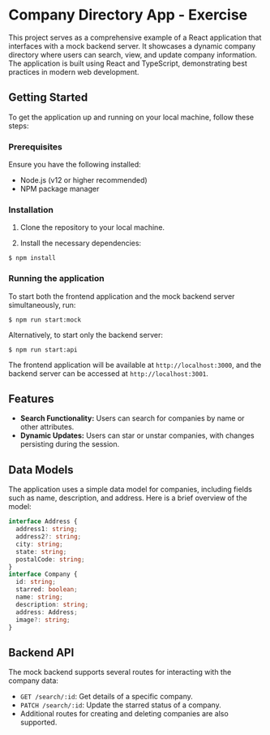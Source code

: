 # Company Directory App - Exercise

This project serves as a comprehensive example of a React application that interfaces with a mock backend server. It showcases a dynamic company directory where users can search, view, and update company information. The application is built using React and TypeScript, demonstrating best practices in modern web development.

## Getting Started

To get the application up and running on your local machine, follow these steps:

### Prerequisites

Ensure you have the following installed:

- Node.js (v12 or higher recommended)
- NPM package manager

### Installation

1. Clone the repository to your local machine.

2. Install the necessary dependencies:

```
$ npm install
```

### Running the application

To start both the frontend application and the mock backend server simultaneously, run:

```
$ npm run start:mock
```

Alternatively, to start only the backend server:

```
$ npm run start:api
```

The frontend application will be available at `http://localhost:3000`, and the backend server can be accessed at `http://localhost:3001`.

## Features

- **Search Functionality:** Users can search for companies by name or other attributes.
- **Dynamic Updates:** Users can star or unstar companies, with changes persisting during the session.

## Data Models

The application uses a simple data model for companies, including fields such as name, description, and address. Here is a brief overview of the model:

```typescript
interface Address {
  address1: string;
  address2?: string;
  city: string;
  state: string;
  postalCode: string;
}
interface Company {
  id: string;
  starred: boolean;
  name: string;
  description: string;
  address: Address;
  image?: string;
}
```

## Backend API

The mock backend supports several routes for interacting with the company data:

- `GET /search/:id`: Get details of a specific company.
- `PATCH /search/:id`: Update the starred status of a company.
- Additional routes for creating and deleting companies are also supported.
